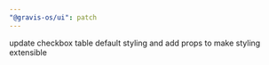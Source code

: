 ```yaml
---
"@gravis-os/ui": patch
---
```


update checkbox table default styling and add props to make styling extensible
